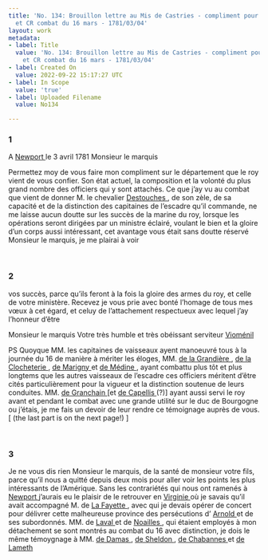```yaml
---
title: 'No. 134: Brouillon lettre au Mis de Castries - compliment pour nomination
  et CR combat du 16 mars - 1781/03/04'
layout: work
metadata:
- label: Title
  value: 'No. 134: Brouillon lettre au Mis de Castries - compliment pour nomination
    et CR combat du 16 mars - 1781/03/04'
- label: Created On
  value: 2022-09-22 15:17:27 UTC
- label: In Scope
  value: 'true'
- label: Uploaded Filename
  value: No134

---
```

<div class="pages">
<div id="page-32573037">
<h3><a name="page-32573037">1</a></h3>
<div class="page-content">
<p>A <a href="../subjects/32162914" title="Newport, Rhode Island"> Newport </a> le 3 avril 1781 <span class="line-break"> </span>Monsieur le marquis</p>
<p>Permettez moy de vous faire mon compliment sur <span class="line-break"> </span>le département que le roy vient de vous confier. Son <span class="line-break"> </span>état actuel, la composition et la volonté du plus <span class="line-break"> </span>grand nombre des officiers qui y sont attachés. Ce que <span class="line-break"> </span>j’ay vu au combat que vient de donner M. le chevalier <span class="line-break"> </span><a href="../subjects/32162998" title="Charles René Dominique Sochet Destouches; 1727-1793"> Destouches </a>, de son zèle, de sa capacité et de la distinction <span class="line-break"> </span>des capitaines de l’escadre qu’il commande, ne me laisse <span class="line-break"> </span>aucun doutte sur les succès de la marine du roy, <span class="line-break"> </span>lorsque les opérations seront dirigées par un ministre <span class="line-break"> </span>éclairé, voulant le bien et la gloire d’un corps <span class="line-break"> </span>aussi intéressant, cet avantage vous était sans doutte <span class="line-break"> </span>réservé Monsieur le marquis, je me plairai à voir</p>
</div>
</div>
<br />
<div id="page-32573038">
<h3><a name="page-32573038">2</a></h3>
<div class="page-content">
<p>vos succès, parce qu’ils feront à la fois la gloire des armes <span class="line-break"> </span>du roy, et celle de votre ministère. Recevez je vous prie avec <span class="line-break"> </span>bonté l’homage de tous mes vœux à cet égard, et celuy <span class="line-break"> </span>de l’attachement respectueux avec lequel j’ay l’honneur d’être</p>
<p>Monsieur le marquis <span class="line-break"> </span>Votre très humble et très obéissant serviteur <span class="line-break"> </span><a href="../subjects/32163026" title="Antoine Charles du Houx, baron de Vioménil; 1734-1827"> Vioménil </a></p>
<p>PS <span class="line-break"> </span>Quoyque MM. les capitaines de vaisseaux ayent <span class="line-break"> </span>manoeuvré tous à la journée du 16 de manière à <span class="line-break"> </span>mériter les éloges, MM. <a href="../subjects/32162999" title=" de la Grandière "> de la Grandière </a>, <a href="../subjects/32163000" title="Jean Isaac Chadeau de la Clocheterie; 1741-1782"> de la Clocheterie </a>, <span class="line-break"> </span><a href="../subjects/32163001" title="Charles de Bernard de Marigny; 1740-1816"> de Marigny </a> et <a href="../subjects/32163002" title="Charles René Magon de Médine; 1763-1805"> de Médine </a>, ayant combattu plus tôt et plus <span class="line-break"> </span>longtems que les autres vaisseaux de l’escadre ces officiers <span class="line-break"> </span>méritent d’être cités particulièrement pour la vigueur et la <span class="line-break"> </span>distinction soutenue de leurs conduites. <span class="line-break"> </span>MM. <a href="../subjects/32163003" title="Guillaume-Jacques-Constant de Liberge de Granchain; 1744-1805"> de Granchain </a> <span class="unclear">[et <a href="../subjects/32163004" title="Hippolyte Louis Antoine de Capellis; 1744-1813"> de Capellis </a> (?)]</span> ayant <span class="line-break"> </span>aussi servi le roy avant <span class="line-break"> </span>et pendant le combat avec une grande utilité <span class="line-break"> </span>sur le duc de Bourgogne ou j’étais, je me fais un devoir de leur rendre<span class="line-break"> </span>ce témoignage auprès de vous. <span class="unclear">[ (the last part is on the next page!) ]</span><span class="line-break"> </span></p>
</div>
</div>
<br />
<div id="page-32573039">
<h3><a name="page-32573039">3</a></h3>
<div class="page-content">
<p>Je ne vous dis rien Monsieur le marquis, de la santé <span class="line-break"> </span>de monsieur votre fils, parce qu’il nous a quitté depuis deux <span class="line-break"> </span>mois pour aller voir les points les plus intéressants de <span class="line-break"> </span>l’Amérique. Sans les contrariétés qui nous ont ramenés <span class="line-break"> </span>à <a href="../subjects/32162914" title="Newport, Rhode Island"> Newport </a> j’aurais eu le plaisir de le retrouver en <a href="../subjects/32162817" title="Virginia"> Virginie </a> <span class="line-break"> </span>où je savais qu’il avait accompagné M. de <a href="../subjects/32162869" title="Gilbert du Motier, marquis de Lafayette; 1757-1834"> La Fayette </a>, avec <span class="line-break"> </span>qui je devais opérer de concert pour délivrer cette <span class="line-break"> </span>malheureuse province des persécutions d’ <a href="../subjects/32163005" title="Benedict Arnold; 1740-1801"> Arnold </a><span class="line-break"> </span>et de ses subordonnés. <span class="line-break"> </span>MM. de <a href="../subjects/32163051" title="Anne-Alexandre-Marie de Montmorency-Laval, marquis de Laval; 1747-1817"> Laval </a> et de <a href="../subjects/32163007" title="Louis-Marie de Noailles; 1756-1804"> Noailles </a>, qui étaient employés <span class="line-break"> </span>à mon détachement se sont montrés au combat du 16 avec <span class="line-break"> </span>distinction, je dois le même témoygnage à MM. <a href="../subjects/32163231" title="Charles César de Damas d'Antigny; 1758-1829"> de Damas </a>, <span class="line-break"> </span><a href="../subjects/32166441" title="Dominique Sheldon; 1760-1802"> de Sheldon </a>, <a href="../subjects/32163010" title="Jean-Fréderic de Chabannes; 1762-1836 "> de Chabannes </a> et <a href="../subjects/32163011" title="Charles Malo François de Lameth; 1757-1832"> de Lameth </a> <span class="line-break"> </span></p>
</div>
</div>
<br />
</div>
